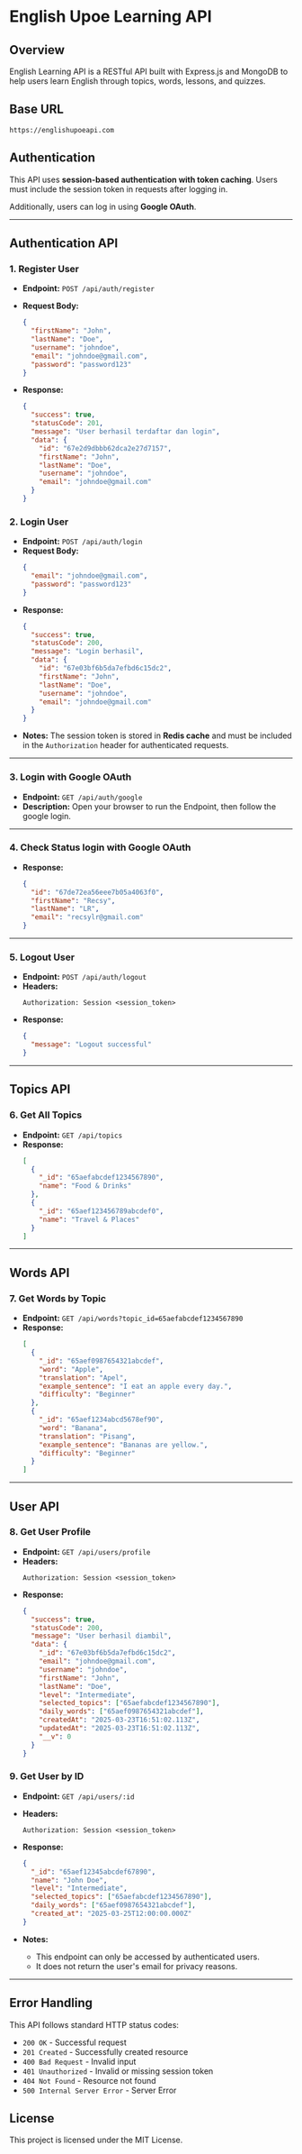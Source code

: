 # English Upoe Learning API

## Overview

English Learning API is a RESTful API built with Express.js and MongoDB to help users learn English through topics, words, lessons, and quizzes.

## Base URL

```
https://englishupoeapi.com
```

## Authentication

This API uses **session-based authentication with token caching**. Users must include the session token in requests after logging in.

Additionally, users can log in using **Google OAuth**.

---

## **Authentication API**

### **1. Register User**

- **Endpoint:** `POST /api/auth/register`
- **Request Body:**

  ```json
  {
    "firstName": "John",
    "lastName": "Doe",
    "username": "johndoe",
    "email": "johndoe@gmail.com",
    "password": "password123"
  }
  ```

- **Response:**
  ```json
  {
    "success": true,
    "statusCode": 201,
    "message": "User berhasil terdaftar dan login",
    "data": {
      "id": "67e2d9dbbb62dca2e27d7157",
      "firstName": "John",
      "lastName": "Doe",
      "username": "johndoe",
      "email": "johndoe@gmail.com"
    }
  }
  ```

### **2. Login User**

- **Endpoint:** `POST /api/auth/login`
- **Request Body:**
  ```json
  {
    "email": "johndoe@gmail.com",
    "password": "password123"
  }
  ```
- **Response:**
  ```json
  {
    "success": true,
    "statusCode": 200,
    "message": "Login berhasil",
    "data": {
      "id": "67e03bf6b5da7efbd6c15dc2",
      "firstName": "John",
      "lastName": "Doe",
      "username": "johndoe",
      "email": "johndoe@gmail.com"
    }
  }
  ```
- **Notes:** The session token is stored in **Redis cache** and must be included in the `Authorization` header for authenticated requests.

---

### **3. Login with Google OAuth**

- **Endpoint:** `GET /api/auth/google`
- **Description:** Open your browser to run the Endpoint, then follow the google login.

---

### **4. Check Status login with Google OAuth**

- **Response:**
  ```json
  {
    "id": "67de72ea56eee7b05a4063f0",
    "firstName": "Recsy",
    "lastName": "LR",
    "email": "recsylr@gmail.com"
  }
  ```

---

### **5. Logout User**

- **Endpoint:** `POST /api/auth/logout`
- **Headers:**
  ```
  Authorization: Session <session_token>
  ```
- **Response:**
  ```json
  {
    "message": "Logout successful"
  }
  ```

---

## **Topics API**

### **6. Get All Topics**

- **Endpoint:** `GET /api/topics`
- **Response:**
  ```json
  [
    {
      "_id": "65aefabcdef1234567890",
      "name": "Food & Drinks"
    },
    {
      "_id": "65aef123456789abcdef0",
      "name": "Travel & Places"
    }
  ]
  ```

---

## **Words API**

### **7. Get Words by Topic**

- **Endpoint:** `GET /api/words?topic_id=65aefabcdef1234567890`
- **Response:**
  ```json
  [
    {
      "_id": "65aef0987654321abcdef",
      "word": "Apple",
      "translation": "Apel",
      "example_sentence": "I eat an apple every day.",
      "difficulty": "Beginner"
    },
    {
      "_id": "65aef1234abcd5678ef90",
      "word": "Banana",
      "translation": "Pisang",
      "example_sentence": "Bananas are yellow.",
      "difficulty": "Beginner"
    }
  ]
  ```

---

## **User API**

### **8. Get User Profile**

- **Endpoint:** `GET /api/users/profile`
- **Headers:**
  ```
  Authorization: Session <session_token>
  ```
- **Response:**
  ```json
  {
    "success": true,
    "statusCode": 200,
    "message": "User berhasil diambil",
    "data": {
      "_id": "67e03bf6b5da7efbd6c15dc2",
      "email": "johndoe@gmail.com",
      "username": "johndoe",
      "firstName": "John",
      "lastName": "Doe",
      "level": "Intermediate",
      "selected_topics": ["65aefabcdef1234567890"],
      "daily_words": ["65aef0987654321abcdef"],
      "createdAt": "2025-03-23T16:51:02.113Z",
      "updatedAt": "2025-03-23T16:51:02.113Z",
      "__v": 0
    }
  }
  ```

### **9. Get User by ID**

- **Endpoint:** `GET /api/users/:id`
- **Headers:**
  ```
  Authorization: Session <session_token>
  ```
- **Response:**

  ```json
  {
    "_id": "65aef12345abcdef67890",
    "name": "John Doe",
    "level": "Intermediate",
    "selected_topics": ["65aefabcdef1234567890"],
    "daily_words": ["65aef0987654321abcdef"],
    "created_at": "2025-03-25T12:00:00.000Z"
  }
  ```

- **Notes:**
  - This endpoint can only be accessed by authenticated users.
  - It does not return the user's email for privacy reasons.

---

## **Error Handling**

This API follows standard HTTP status codes:

- `200 OK` - Successful request
- `201 Created` - Successfully created resource
- `400 Bad Request` - Invalid input
- `401 Unauthorized` - Invalid or missing session token
- `404 Not Found` - Resource not found
- `500 Internal Server Error` - Server Error

## **License**

This project is licensed under the MIT License.
